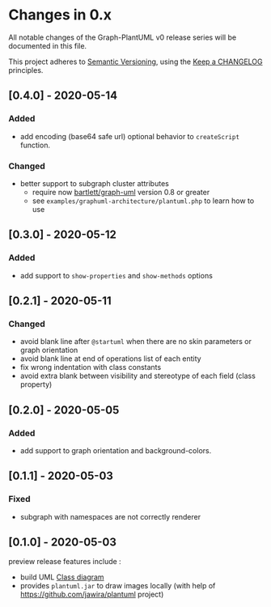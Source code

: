 <!-- markdownlint-disable MD013 MD024 -->
# Changes in 0.x

All notable changes of the Graph-PlantUML v0 release series will be documented in this file.

This project adheres to [Semantic Versioning](http://semver.org/),
using the [Keep a CHANGELOG](http://keepachangelog.com) principles.

## [0.4.0] - 2020-05-14

### Added

- add encoding (base64 safe url) optional behavior to `createScript` function.

### Changed

- better support to subgraph cluster attributes
  - require now [bartlett/graph-uml](https://github.com/llaville/graph-uml) version 0.8 or greater
  - see `examples/graphuml-architecture/plantuml.php` to learn how to use

## [0.3.0] - 2020-05-12

### Added

- add support to `show-properties` and `show-methods` options

## [0.2.1] - 2020-05-11

### Changed

- avoid blank line after `@startuml` when there are no skin parameters or graph orientation
- avoid blank line at end of operations list of each entity
- fix wrong indentation with class constants
- avoid extra blank between visibility and stereotype of each field (class property)

## [0.2.0] - 2020-05-05

### Added

- add support to graph orientation and background-colors.

## [0.1.1] - 2020-05-03

### Fixed

- subgraph with namespaces are not correctly renderer

## [0.1.0] - 2020-05-03

preview release features include :

- build UML [Class diagram](https://en.wikipedia.org/wiki/Class_diagram)
- provides `plantuml.jar` to draw images locally (with help of <https://github.com/jawira/plantuml> project)
